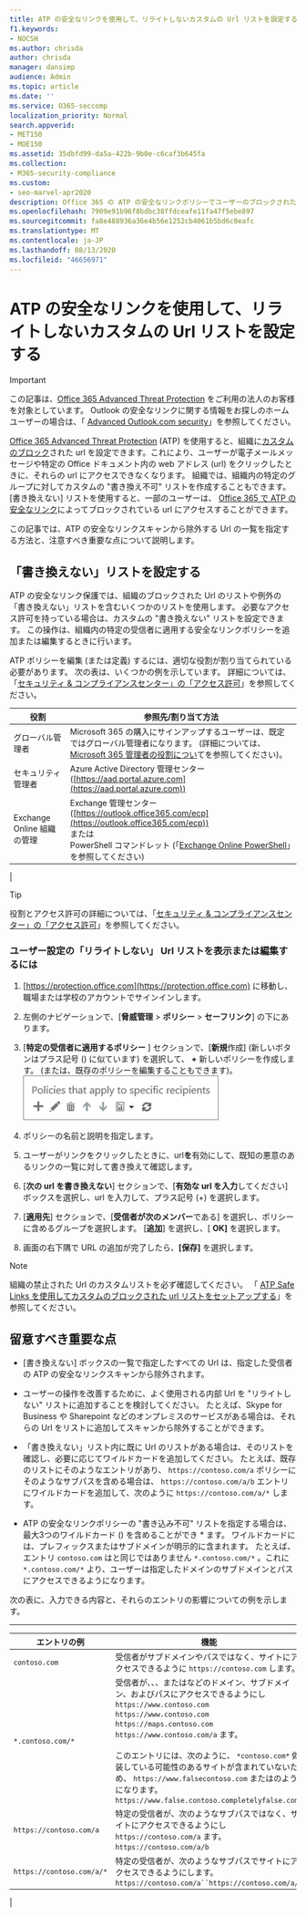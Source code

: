 ```yaml
---
title: ATP の安全なリンクを使用して、リライトしないカスタムの Url リストを設定する
f1.keywords:
- NOCSH
ms.author: chrisda
author: chrisda
manager: dansimp
audience: Admin
ms.topic: article
ms.date: ''
ms.service: O365-seccomp
localization_priority: Normal
search.appverid:
- MET150
- MOE150
ms.assetid: 35dbfd99-da5a-422b-9b0e-c6caf3b645fa
ms.collection:
- M365-security-compliance
ms.custom:
- seo-marvel-apr2020
description: Office 365 の ATP の安全なリンクポリシーでユーザーのブロックされたユーザーの Url を設定する方法と、ユーザーのグループの Url のリストを書き換えない方法について説明します。
ms.openlocfilehash: 7909e91b96f8bdbc38ffdceafe11fa47f5ebe897
ms.sourcegitcommit: fa8e488936a36e4b56e1252cb4061b5bd6c0eafc
ms.translationtype: MT
ms.contentlocale: ja-JP
ms.lasthandoff: 08/13/2020
ms.locfileid: "46656971"
---
```

# <a name="set-up-a-custom-do-not-rewrite-urls-list-using-atp-safe-links"></a>ATP の安全なリンクを使用して、リライトしないカスタムの Url リストを設定する

> [!IMPORTANT]
> この記事は、[Office 365 Advanced Threat Protection](office-365-atp.md) をご利用の法人のお客様を対象としています。 Outlook の安全なリンクに関する情報をお探しのホームユーザーの場合は、「 [Advanced Outlook.com security](https://support.microsoft.com/office/882d2243-eab9-4545-a58a-b36fee4a46e2)」を参照してください。

[Office 365 Advanced Threat Protection](office-365-atp.md) (ATP) を使用すると、組織に[カスタムのブロック](set-up-a-custom-blocked-urls-list-atp.md)された url を設定できます。これにより、ユーザーが電子メールメッセージや特定の Office ドキュメント内の web アドレス (url) をクリックしたときに、それらの url にアクセスできなくなります。 組織では、組織内の特定のグループに対してカスタムの "書き換え不可" リストを作成することもできます。 [書き換えない] リストを使用すると、一部のユーザーは、 [Office 365 で ATP の安全なリンク](atp-safe-links.md)によってブロックされている url にアクセスすることができます。

この記事では、ATP の安全なリンクスキャンから除外する Url の一覧を指定する方法と、注意すべき重要な点について説明します。

## <a name="set-up-a-do-not-rewrite-list"></a>「書き換えない」リストを設定する

ATP の安全なリンク保護では、組織のブロックされた Url のリストや例外の「書き換えない」リストを含むいくつかのリストを使用します。 必要なアクセス許可を持っている場合は、カスタムの "書き換えない" リストを設定できます。 この操作は、組織内の特定の受信者に適用する安全なリンクポリシーを追加または編集するときに行います。

ATP ポリシーを編集 (または定義) するには、適切な役割が割り当てられている必要があります。 次の表は、いくつかの例を示しています。 詳細については、「[セキュリティ & コンプライアンスセンター」の「アクセス許可](permissions-in-the-security-and-compliance-center.md)」を参照してください。

|役割|参照先/割り当て方法|
|---|---|
|グローバル管理者|Microsoft 365 の購入にサインアップするユーザーは、既定ではグローバル管理者になります。 (詳細については、 [Microsoft 365 管理者の役割につい](https://docs.microsoft.com/microsoft-365/admin/add-users/about-admin-roles)てを参照してください)。|
|セキュリティ管理者|Azure Active Directory 管理センター ([https://aad.portal.azure.com](https://aad.portal.azure.com))|
|Exchange Online 組織の管理|Exchange 管理センター ([https://outlook.office365.com/ecp](https://outlook.office365.com/ecp)) <br>または <br>  PowerShell コマンドレット (「[Exchange Online PowerShell](https://docs.microsoft.com/powershell/exchange/exchange-online-powershell)」を参照してください)|
|

> [!TIP]
> 役割とアクセス許可の詳細については、「[セキュリティ & コンプライアンスセンター」の「アクセス許可](permissions-in-the-security-and-compliance-center.md)」を参照してください。

### <a name="to-view-or-edit-a-custom-do-not-rewrite-urls-list"></a>ユーザー設定の「リライトしない」 Url リストを表示または編集するには

1. [https://protection.office.com](https://protection.office.com) に移動し、職場または学校のアカウントでサインインします。

2. 左側のナビゲーションで、[**脅威管理** \> **ポリシー** \> **セーフリンク**] の下にあります。

3. [**特定の受信者に適用するポリシー** ] セクションで、[**新規**作成] (新しいボタンはプラス記号 () に似ています) を選択して、 **+** 新しいポリシーを作成します。 (または、既存のポリシーを編集することもできます)。<br/>![[新規] を選択して、特定の電子メール受信者の安全なリンクポリシーを追加します。](../../media/01073f42-3cec-4ddb-8c10-4d33ec434676.png)

4. ポリシーの名前と説明を指定します。

5. ユーザーがリンクをクリックしたときに、url**を**有効にして、既知の悪意のあるリンクの一覧に対して書き換えて確認します。

6. [**次の url を書き換えない**] セクションで、[**有効な url を入力**してください] ボックスを選択し、url を入力して、プラス記号 (+) を選択します。

7. [**適用先**] セクションで、[**受信者が次のメンバー**である] を選択し、ポリシーに含めるグループを選択します。 [**追加**] を選択し、[ **OK]** を選択します。

8. 画面の右下隅で URL の追加が完了したら、**[保存]** を選択します。

> [!NOTE]
> 組織の禁止された Url のカスタムリストを必ず確認してください。 「 [ATP Safe Links を使用してカスタムのブロックされた url リストをセットアップする](set-up-a-custom-blocked-urls-list-atp.md)」を参照してください。

## <a name="important-points-to-keep-in-mind"></a>留意すべき重要な点

- [書き換えない] ボックスの一覧で指定したすべての Url は、指定した受信者の ATP の安全なリンクスキャンから除外されます。

- ユーザーの操作を改善するために、よく使用される内部 Url を "リライトしない" リストに追加することを検討してください。 たとえば、Skype for Business や Sharepoint などのオンプレミスのサービスがある場合は、それらの Url をリストに追加してスキャンから除外することができます。

- 「書き換えない」リスト内に既に Url のリストがある場合は、そのリストを確認し、必要に応じてワイルドカードを追加してください。 たとえば、既存のリストにそのようなエントリがあり、 `https://contoso.com/a` ポリシーにそのようなサブパスを含める場合は、 `https://contoso.com/a/b` エントリにワイルドカードを追加して、次のように `https://contoso.com/a/*` します。

- ATP の安全なリンクポリシーの "書き込み不可" リストを指定する場合は、最大3つのワイルドカード () を含めることができ \* ます。 ワイルドカードには、プレフィックスまたはサブドメインが明示的に含まれます。 たとえば、エントリ `contoso.com` はと同じではありません `*.contoso.com/*` 。これに `*.contoso.com/*` より、ユーザーは指定したドメインのサブドメインとパスにアクセスできるようになります。

次の表に、入力できる内容と、それらのエントリの影響についての例を示します。

****

|エントリの例|機能|
|---|---|
|`contoso.com`|受信者がサブドメインやパスではなく、サイトにアクセスできるように `https://contoso.com` します。|
|`*.contoso.com/*`|受信者が、、、またはなどのドメイン、サブドメイン、およびパスにアクセスできるようにし `https://www.contoso.com` `https://www.contoso.com` `https://maps.contoso.com` `https://www.contoso.com/a` ます。 <br/><br/> このエントリには、次のように、 `*contoso.com*` 偽装している可能性のあるサイトが含まれていないため、 `https://www.falsecontoso.com` またはのようになります。`https://www.false.contoso.completelyfalse.com`|
|`https://contoso.com/a`|特定の受信者が、次のようなサブパスではなく、サイトにアクセスできるようにし `https://contoso.com/a` ます。`https://contoso.com/a/b`|
|`https://contoso.com/a/*`|特定の受信者が、次のようなサブパスでサイトにアクセスできるようにします。 `https://contoso.com/a``https://contoso.com/a/b`|
|
